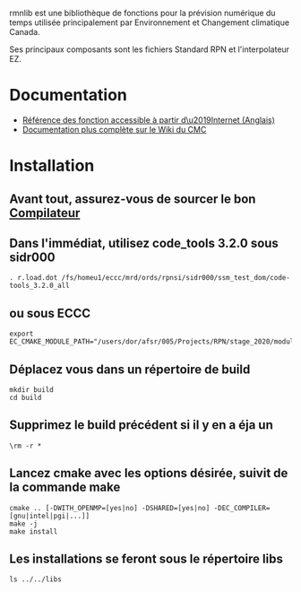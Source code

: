 rmnlib est une bibliothèque de fonctions pour la prévision numérique du temps
utilisée principalement par Environnement et Changement climatique Canada.

Ses principaux composants sont les fichiers Standard RPN et
l'interpolateur EZ.

# Documentation
  * [Référence des fonction accessible à partir d\u2019Internet (Anglais)](https://science:science@collaboration.cmc.ec.gc.ca/science/si/eng/si/libraries/rmnlib/)
  * [Documentation plus complète sur le Wiki du CMC](https://wiki.cmc.ec.gc.ca/wiki/Librmn)
  
# Installation
## Avant tout, assurez-vous de sourcer le bon [Compilateur](https://wiki.cmc.ec.gc.ca/wiki/RPN-SI/HPC_Upgrade_1#Platforms_And_Compiler)
## Dans l'immédiat, utilisez code_tools 3.2.0 sous sidr000 
```
. r.load.dot /fs/homeu1/eccc/mrd/ords/rpnsi/sidr000/ssm_test_dom/code-tools_3.2.0_all
```

## ou sous ECCC
```
export EC_CMAKE_MODULE_PATH="/users/dor/afsr/005/Projects/RPN/stage_2020/modules/;/users/dor/afsr/005/Projects/RPN/stage_2020/modules/compiler_rules;/users/dor/afsr/005/Projects/RPN/stage_2020/modules/compiler_rules/${BASE_ARCH}"
```

## Déplacez vous dans un répertoire de build
```
mkdir build
cd build
```
## Supprimez le build précédent si il y en a éja un 
```
\rm -r *
```
## Lancez cmake avec les options désirée, suivit de la commande make
```
cmake .. [-DWITH_OPENMP=[yes|no] -DSHARED=[yes|no] -DEC_COMPILER=[gnu|intel|pgi|...]]
make -j
make install
```
## Les installations se feront sous le répertoire libs
```
ls ../../libs
```
